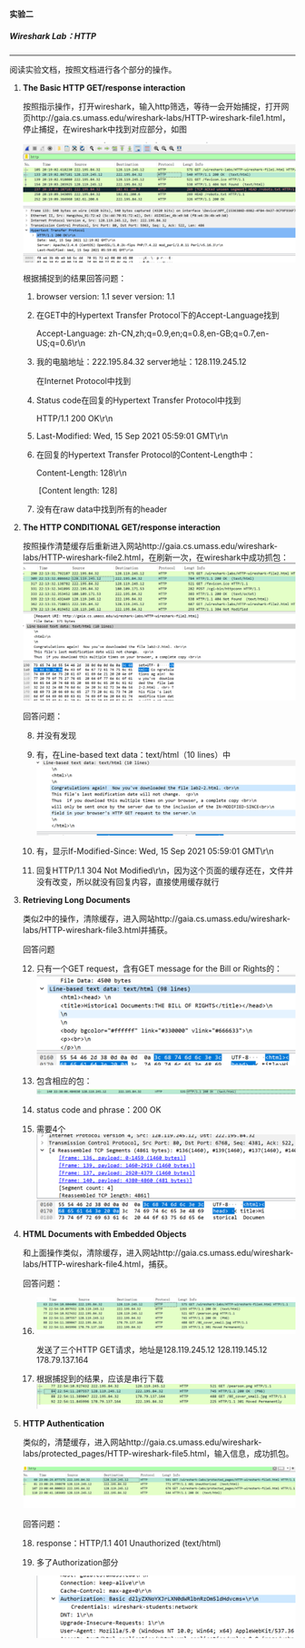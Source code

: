 #### 实验二

##### Wireshark Lab：HTTP

---

阅读实验文档，按照文档进行各个部分的操作。

1. **The Basic HTTP GET/response interaction**

   按照指示操作，打开wireshark，输入http筛选，等待一会开始捕捉，打开网页http://gaia.cs.umass.edu/wireshark-labs/HTTP-wireshark-file1.html，停止捕捉，在wireshark中找到对应部分，如图

   <img src="photos\lab02-1.png" style="zoom:50%;" />

   根据捕捉到的结果回答问题：

   1. browser version: 1.1	sever version: 1.1

   2. 在GET中的Hypertext Transfer Protocol下的Accept-Language找到

      Accept-Language: zh-CN,zh;q=0.9,en;q=0.8,en-GB;q=0.7,en-US;q=0.6\r\n

   3. 我的电脑地址：222.195.84.32    server地址：128.119.245.12

      在Internet Protocol中找到

   4. Status code在回复的Hypertext Transfer Protocol中找到

      HTTP/1.1  200  OK\r\n

   5. Last-Modified: Wed, 15 Sep 2021 05:59:01 GMT\r\n

   6. 在回复的Hypertext Transfer Protocol的Content-Length中：

      Content-Length: 128\r\n   

      ​	[Content length: 128]

   7. 没有在raw data中找到所有的header

      

2. **The HTTP CONDITIONAL GET/response interaction** 

   按照操作清楚缓存后重新进入网站http://gaia.cs.umass.edu/wireshark-labs/HTTP-wireshark-file2.html，在刷新一次，在wireshark中成功抓包：<img src="photos\lab02-3.png" style="zoom:50%;" />

   回答问题：

   8. 并没有发现

   9. 有，在Line-based text data：text/html（10 lines）中<img src="photos\lab02-3-1.png" style="zoom:50%;" />

   10. 有，显示If-Modified-Since: Wed, 15 Sep 2021 05:59:01 GMT\r\n

   11. 回复HTTP/1.1 304 Not Modified\r\n，因为这个页面的缓存还在，文件并没有改变，所以就没有回复内容，直接使用缓存就行

       

3. **Retrieving Long Documents**

   类似2中的操作，清除缓存，进入网站http://gaia.cs.umass.edu/wireshark-labs/HTTP-wireshark-file3.html并捕获。

   回答问题

   12. 只有一个GET request，含有GET message for the Bill or Rights的：<img src="photos\lab02-3-2.png" style="zoom:50%;" />

   13. 包含相应的包：<img src="photos\lab02-3-3.png" style="zoom:50%;" />

   14. status code and phrase：200 OK

   15. 需要4个<img src="photos\lab02-3-4.png" style="zoom:50%;" />

       

4. **HTML Documents with Embedded Objects**

   和上面操作类似，清除缓存，进入网站http://gaia.cs.umass.edu/wireshark-labs/HTTP-wireshark-file4.html，捕获。

   回答问题：

   16. <img src="photos\lab02-4.png" style="zoom:50%;" />

       发送了三个HTTP GET请求，地址是128.119.245.12  128.119.145.12  178.79.137.164

   17. 根据捕捉到的结果，应该是串行下载<img src="photos\lab02-4-1.png" style="zoom:50%;" />
   
       

5. **HTTP Authentication**

   类似的，清楚缓存，进入网站http://gaia.cs.umass.edu/wireshark-labs/protected_pages/HTTP-wireshark-file5.html，输入信息，成功抓包。

   <img src="photos\lab02-5.png" style="zoom:50%;" />

   回答问题：

   18. response：HTTP/1.1 401 Unauthorized  (text/html)

   19. 多了Authorization部分

       <img src="photos\lab02-5-1.png" style="zoom:50%;" />

